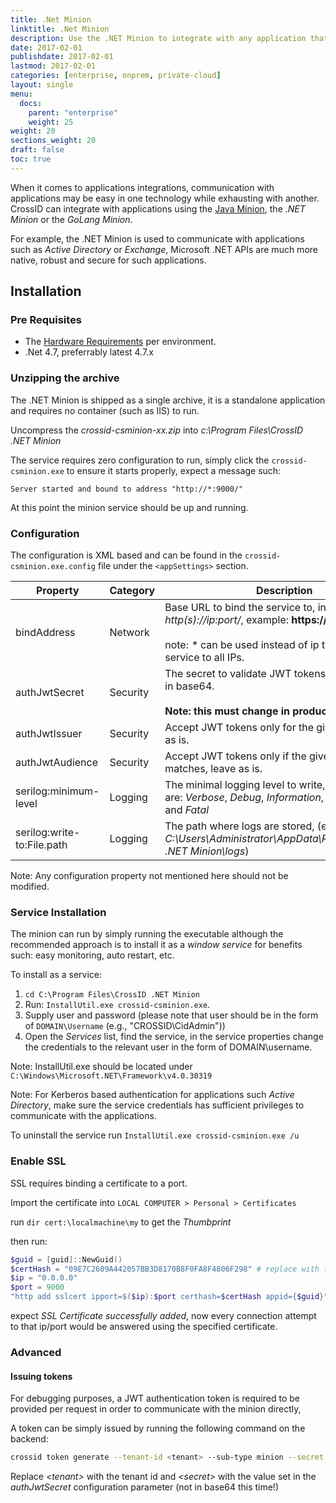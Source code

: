 ```yaml
---
title: .Net Minion
linktitle: .Net Minion
description: Use the .NET Minion to integrate with any application that communicates easily using .NET Framework.
date: 2017-02-01
publishdate: 2017-02-01
lastmod: 2017-02-01
categories: [enterprise, onprem, private-cloud]
layout: single
menu:
  docs:
    parent: "enterprise"
    weight: 25
weight: 20
sections_weight: 20
draft: false
toc: true
---
```


When it comes to applications integrations, communication with applications may be easy in one technology while exhausting with another.
CrossID can integrate with applications using the [Java Minion](/enterprise/java-minion), the _.NET Minion_ or the _GoLang Minion_.

For example, the .NET Minion is used to communicate with applications such as _Active Directory_ or _Exchange_, Microsoft .NET APIs are much more native, robust and secure for such applications.

## Installation


### Pre Requisites

- The [Hardware Requirements](/enterprise/hardware-requirements) per environment.
- .Net 4.7, preferrably latest 4.7.x


### Unzipping the archive

The .NET Minion is shipped as a single archive, it is a standalone application and requires no container (such as IIS) to run.

Uncompress the _crossid-csminion-xx.zip_ into _c:\Program Files\CrossID .NET Minion_

The service requires zero configuration to run, simply click the `crossid-csminion.exe` to ensure it starts properly, expect a message such:

`Server started and bound to address "http://*:9000/"`

At this point the minion service should be up and running.


### Configuration

The configuration is XML based and can be found in the `crossid-csminion.exe.config` file under the `<appSettings>` section.

| Property                | Category|  Description    |
|-------------------------|---------|-----------------|
|bindAddress|Network|Base URL to bind the service to, in the format of _http(s)://ip:port/_, example: **https://\*:9000/** <br/><br/> note: _*_ can be used instead of ip to bind the service to all IPs.|
|authJwtSecret|Security|The secret to validate JWT tokens with, encoded in base64. <br/><br/>**Note: this must change in production.**|
|authJwtIssuer|Security|Accept JWT tokens only for the given issuer, leave as is.|
|authJwtAudience|Security|Accept JWT tokens only if the given audience matches, leave as is.|
|serilog:minimum-level|Logging|The minimal logging level to write, possible values are: _Verbose_, _Debug_, _Information_, _Warning_, _Error_ and _Fatal_|
|serilog:write-to:File.path|Logging|The path where logs are stored, (e.g., _C:\Users\Administrator\AppData\Roaming\CrossID .NET Minion\logs_)|

Note: Any configuration property not mentioned here should not be modified.

### Service Installation

The minion can run by simply running the executable although the recommended approach is to install it as a _window service_ for benefits such: easy monitoring, auto restart, etc.

To install as a service:

1. `cd C:\Program Files\CrossID .NET Minion`
1. Run: `InstallUtil.exe crossid-csminion.exe`.
1. Supply user and password (please note that user should be in the form of `DOMAIN\Username` (e.g., "CROSSID\CidAdmin"))
1. Open the _Services_ list, find the service, in the service properties change the credentials to the relevant user in the form of DOMAIN\username.

Note: InstallUtil.exe should be located under `C:\Windows\Microsoft.NET\Framework\v4.0.30319`

Note: For Kerberos based authentication for applications such _Active Directory_, make sure the service credentials has sufficient privileges to communicate with the applications.


To uninstall the service run `InstallUtil.exe crossid-csminion.exe /u`


### Enable SSL

SSL requires binding a certificate to a port.

Import the certificate into `LOCAL COMPUTER > Personal > Certificates`

run `dir cert:\localmachine\my` to get the _Thumbprint_

then run:

```powershell
$guid = [guid]::NewGuid()
$certHash = "09E7C2609A442057BB3D8170B8F0FA8F4806F298" # replace with the correct Thumbprint
$ip = "0.0.0.0"
$port = 9000
"http add sslcert ipport=$($ip):$port certhash=$certHash appid={$guid}" | netsh
```
expect _SSL Certificate successfully added_, now every connection attempt to that ip/port would be answered using the specified certificate.



### Advanced

#### Issuing tokens

For debugging purposes, a JWT authentication token is required to be provided per request in order to communicate with the minion directly,

A token can be simply issued by running the following command on the backend:

```bash
crossid token generate --tenant-id <tenant> --sub-type minion --secret <secret> --exp 5000
```

Replace _\<tenant\>_ with the tenant id and _\<secret\>_ with the value set in the _authJwtSecret_ configuration parameter (not in base64 this time!)
